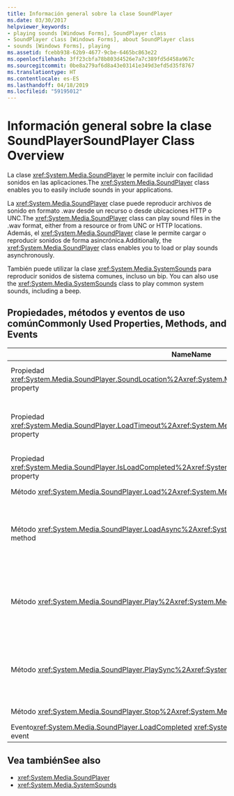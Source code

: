 ```yaml
---
title: Información general sobre la clase SoundPlayer
ms.date: 03/30/2017
helpviewer_keywords:
- playing sounds [Windows Forms], SoundPlayer class
- SoundPlayer class [Windows Forms], about SoundPlayer class
- sounds [Windows Forms], playing
ms.assetid: fcebb938-62b9-4677-9cbe-6465bc863e22
ms.openlocfilehash: 3ff23cbfa78b803d4526e7a7c389fd5d458a967c
ms.sourcegitcommit: 0be8a279af6d8a43e03141e349d3efd5d35f8767
ms.translationtype: HT
ms.contentlocale: es-ES
ms.lasthandoff: 04/18/2019
ms.locfileid: "59195012"
---
```

# <a name="soundplayer-class-overview"></a><span data-ttu-id="40f2d-102">Información general sobre la clase SoundPlayer</span><span class="sxs-lookup"><span data-stu-id="40f2d-102">SoundPlayer Class Overview</span></span>
<span data-ttu-id="40f2d-103">La clase <xref:System.Media.SoundPlayer> le permite incluir con facilidad sonidos en las aplicaciones.</span><span class="sxs-lookup"><span data-stu-id="40f2d-103">The <xref:System.Media.SoundPlayer> class enables you to easily include sounds in your applications.</span></span>  
  
 <span data-ttu-id="40f2d-104">La <xref:System.Media.SoundPlayer> clase puede reproducir archivos de sonido en formato .wav desde un recurso o desde ubicaciones HTTP o UNC.</span><span class="sxs-lookup"><span data-stu-id="40f2d-104">The <xref:System.Media.SoundPlayer> class can play sound files in the .wav format, either from a resource or from UNC or HTTP locations.</span></span> <span data-ttu-id="40f2d-105">Además, el <xref:System.Media.SoundPlayer> clase le permite cargar o reproducir sonidos de forma asincrónica.</span><span class="sxs-lookup"><span data-stu-id="40f2d-105">Additionally, the <xref:System.Media.SoundPlayer> class enables you to load or play sounds asynchronously.</span></span>  
  
 <span data-ttu-id="40f2d-106">También puede utilizar la clase <xref:System.Media.SystemSounds> para reproducir sonidos de sistema comunes, incluso un bip. </span><span class="sxs-lookup"><span data-stu-id="40f2d-106">You can also use the <xref:System.Media.SystemSounds> class to play common system sounds, including a beep.</span></span>  
  
## <a name="commonly-used-properties-methods-and-events"></a><span data-ttu-id="40f2d-107">Propiedades, métodos y eventos de uso común</span><span class="sxs-lookup"><span data-stu-id="40f2d-107">Commonly Used Properties, Methods, and Events</span></span>  
  
|<span data-ttu-id="40f2d-108">Name</span><span class="sxs-lookup"><span data-stu-id="40f2d-108">Name</span></span>|<span data-ttu-id="40f2d-109">Descripción</span><span class="sxs-lookup"><span data-stu-id="40f2d-109">Description</span></span>|  
|----------|-----------------|  
|<span data-ttu-id="40f2d-110">Propiedad <xref:System.Media.SoundPlayer.SoundLocation%2A></span><span class="sxs-lookup"><span data-stu-id="40f2d-110"><xref:System.Media.SoundPlayer.SoundLocation%2A> property</span></span>|<span data-ttu-id="40f2d-111">Ruta de acceso del archivo o dirección web del sonido.</span><span class="sxs-lookup"><span data-stu-id="40f2d-111">The file path or Web address of the sound.</span></span> <span data-ttu-id="40f2d-112">Los valores admitidos pueden ser UNC o HTTP.</span><span class="sxs-lookup"><span data-stu-id="40f2d-112">Acceptable values can be UNC or HTTP.</span></span>|  
|<span data-ttu-id="40f2d-113">Propiedad <xref:System.Media.SoundPlayer.LoadTimeout%2A></span><span class="sxs-lookup"><span data-stu-id="40f2d-113"><xref:System.Media.SoundPlayer.LoadTimeout%2A> property</span></span>|<span data-ttu-id="40f2d-114">Número de milisegundos que el programa esperará para cargar un sonido antes de iniciar una excepción.</span><span class="sxs-lookup"><span data-stu-id="40f2d-114">The number of milliseconds your program will wait to load a sound before it throws an exception.</span></span> <span data-ttu-id="40f2d-115">El valor predeterminado es 10 segundos.</span><span class="sxs-lookup"><span data-stu-id="40f2d-115">The default is 10 seconds.</span></span>|  
|<span data-ttu-id="40f2d-116">Propiedad <xref:System.Media.SoundPlayer.IsLoadCompleted%2A></span><span class="sxs-lookup"><span data-stu-id="40f2d-116"><xref:System.Media.SoundPlayer.IsLoadCompleted%2A> property</span></span>|<span data-ttu-id="40f2d-117">Valor booleano que indica si el sonido finalizó la carga.</span><span class="sxs-lookup"><span data-stu-id="40f2d-117">A Boolean value indicating whether the sound has finished loading.</span></span>|  
|<span data-ttu-id="40f2d-118">Método <xref:System.Media.SoundPlayer.Load%2A></span><span class="sxs-lookup"><span data-stu-id="40f2d-118"><xref:System.Media.SoundPlayer.Load%2A> method</span></span>|<span data-ttu-id="40f2d-119">Carga un sonido de forma sincrónica.</span><span class="sxs-lookup"><span data-stu-id="40f2d-119">Loads a sound synchronously.</span></span>|  
|<span data-ttu-id="40f2d-120">Método <xref:System.Media.SoundPlayer.LoadAsync%2A></span><span class="sxs-lookup"><span data-stu-id="40f2d-120"><xref:System.Media.SoundPlayer.LoadAsync%2A> method</span></span>|<span data-ttu-id="40f2d-121">Comienza a cargar un sonido de forma asincrónica.</span><span class="sxs-lookup"><span data-stu-id="40f2d-121">Begins to load a sound asynchronously.</span></span> <span data-ttu-id="40f2d-122">Una vez completada la carga, genera el <xref:System.Media.SoundPlayer.OnLoadCompleted%2A> eventos.</span><span class="sxs-lookup"><span data-stu-id="40f2d-122">When loading is complete, it raises the <xref:System.Media.SoundPlayer.OnLoadCompleted%2A> event.</span></span>|  
|<span data-ttu-id="40f2d-123">Método <xref:System.Media.SoundPlayer.Play%2A></span><span class="sxs-lookup"><span data-stu-id="40f2d-123"><xref:System.Media.SoundPlayer.Play%2A> method</span></span>|<span data-ttu-id="40f2d-124">Reproduce el sonido especificado en el <xref:System.Media.SoundPlayer.SoundLocation%2A> o <xref:System.Media.SoundPlayer.Stream%2A> propiedad en un nuevo subproceso.</span><span class="sxs-lookup"><span data-stu-id="40f2d-124">Plays the sound specified in the <xref:System.Media.SoundPlayer.SoundLocation%2A> or <xref:System.Media.SoundPlayer.Stream%2A> property in a new thread.</span></span>|  
|<span data-ttu-id="40f2d-125">Método <xref:System.Media.SoundPlayer.PlaySync%2A></span><span class="sxs-lookup"><span data-stu-id="40f2d-125"><xref:System.Media.SoundPlayer.PlaySync%2A> method</span></span>|<span data-ttu-id="40f2d-126">Reproduce el sonido especificado en el <xref:System.Media.SoundPlayer.SoundLocation%2A> o <xref:System.Media.SoundPlayer.Stream%2A> propiedad en el subproceso actual.</span><span class="sxs-lookup"><span data-stu-id="40f2d-126">Plays the sound specified in the <xref:System.Media.SoundPlayer.SoundLocation%2A> or <xref:System.Media.SoundPlayer.Stream%2A> property in the current thread.</span></span>|  
|<span data-ttu-id="40f2d-127">Método <xref:System.Media.SoundPlayer.Stop%2A></span><span class="sxs-lookup"><span data-stu-id="40f2d-127"><xref:System.Media.SoundPlayer.Stop%2A> method</span></span>|<span data-ttu-id="40f2d-128">Detiene cualquier sonido que se esté reproduciendo.</span><span class="sxs-lookup"><span data-stu-id="40f2d-128">Stops any sound currently playing.</span></span>|  
|<span data-ttu-id="40f2d-129">Evento<xref:System.Media.SoundPlayer.LoadCompleted> </span><span class="sxs-lookup"><span data-stu-id="40f2d-129"><xref:System.Media.SoundPlayer.LoadCompleted> event</span></span>|<span data-ttu-id="40f2d-130">Se genera después de que se intente cargar un sonido.</span><span class="sxs-lookup"><span data-stu-id="40f2d-130">Raised after the load of a sound is attempted.</span></span>|  
  
## <a name="see-also"></a><span data-ttu-id="40f2d-131">Vea también</span><span class="sxs-lookup"><span data-stu-id="40f2d-131">See also</span></span>

- <xref:System.Media.SoundPlayer>
- <xref:System.Media.SystemSounds>
